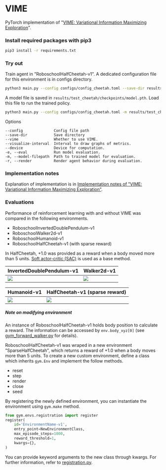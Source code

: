 # VIME
PyTorch implementation of "[VIME: Variational Information Maximizing Exploration](https://arxiv.org/abs/1605.09674)".  


### Install required packages with pip3
```sh
pip3 install -r requirements.txt
```

### Try out
Train agent in "RoboschoolHalfCheetah-v1".
A dedicated configuration file for this environment is in configs directory.
```sh
python3 main.py --config configs/config_cheetah.toml --save-dir results/test_cheetah --vime
```

A model file is saved in ```results/test_cheetah/checkpoints/model.pth```.
Load this file to run the trained policy.
```sh
python3 main.py --config configs/config_cheetah.toml -m results/test_cheetah/checkpoints/model.pth -e -r
```

Options
```
--config              Config file path
--save-dir            Save directory
--vime                Whether to use VIME.
--visualize-interval  Interval to draw graphs of metrics.
--device              Device for computation.
-e, --eval            Run model evaluation.
-m, --model-filepath  Path to trained model for evaluation.
-r, --render          Render agent behavior during evaluation.
```


### Implementation notes
Explanation of implementation is in [Implementation notes of "VIME: Variational Information Maximizing Exploration"](https://qiita.com/matthewlujp/items/84ffa27ab63ac9800824).



### Evaluations
Performance of reinforcement learning with and without VIME was compared in the following environments.
* RoboschoolInvertedDoublePendulum-v1
* RoboschoolWalker2d-v1
* RoboschoolHumanoid-v1
* RoboschoolHalfCheetah-v1 (with sparse reward)

In HalfCheetah, +1.0 was provided as a reward when a body moved more than 5 units.
[Soft actor-critic (SAC)](https://arxiv.org/abs/1812.05905) is used as a base method.

|InvertedDoublePendulum-v1|Walker2d-v1|
|---|---|
|![](https://user-images.githubusercontent.com/13263381/78500530-028dcf00-7792-11ea-8bcb-98d4ce43c93f.png)|![](https://user-images.githubusercontent.com/13263381/78500530-028dcf00-7792-11ea-8bcb-98d4ce43c93f.png)|

|Humanoid-v1|HalfCheetah-v1 (sparse reward)|
|---|---|
|![](https://user-images.githubusercontent.com/13263381/78500530-028dcf00-7792-11ea-8bcb-98d4ce43c93f.png)|![](https://user-images.githubusercontent.com/13263381/78500530-028dcf00-7792-11ea-8bcb-98d4ce43c93f.png)|


##### Note on modifying environment
An instance of RoboschoolHalfCheetah-v1 holds body position to calculate a reward.
The information can be accessed by ```env.body_xyz[0]``` (see [gym_forward_walker.py](https://github.com/openai/roboschool/blob/master/roboschool/gym_forward_walker.py) for details).  

RoboschoolHalfCheetah-v1 was wraped in a new environment "SparseHalfCheetah", which returns a reward of +1.0 when a body moves more than 5 units. 
To create a new custom environment, define a class which inherits ```gym.Env``` and implement the follow methods.
* reset
* step
* render
* close
* seed

By registering the newly defined environment, you can instantiate the environment using ```gym.make``` method.
```python
from gym.envs.registration import register
register(
    id='EnvironmentName-v1',
    entry_point=NewEnvironmentClass,
    max_episode_steps=1000,
    reward_threshold=1,
    kwargs={},
)
```

You can provide keyword arguments to the new class through kwargs.
For further information, refer to [registration.py](https://github.com/openai/gym/blob/master/gym/envs/registration.py).





